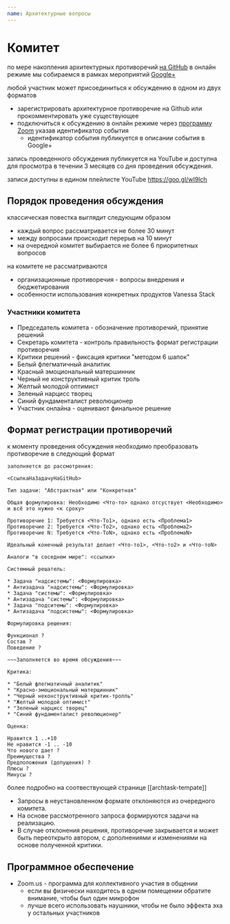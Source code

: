 ```yaml
---
name: Архитектурные вопросы
---
```


# Комитет

по мере накопления архитектурных противоречий [на GitHub](https://github.com/silverbulleters/vanessa-services/issues)
в онлайн режиме мы собираемся в рамках мероприятий [Google+](https://plus.google.com/communities/110827644478001377296/events)

любой участник может присоединиться к обсуждению в одном из двух форматов

* зарегистрировать архитектурное противоречие на Github или прокомментировать уже существующее
* подключиться к обсуждению в онлайн режиме через [программу Zoom](https://zoom.us/join) указав идентификатор события
  * идентификатор события публикуется в описании события в Google+

запись проведенного обсуждения публикуется на YouTube и доступна для просмотра в течении 3 месяцев со дня проведения обсуждения.

записи доступны в едином плейлисте YouTube https://goo.gl/wI9lch

## Порядок проведения обсуждения

классическая повестка выглядит следующим образом

* каждый вопрос рассматривается не более 30 минут
* между вопросами происходит перерыв на 10 минут
* на очередной комитет выбирается не более 6 приоритетных вопросов

на комитете не рассматриваются

* организационные противоречия - вопросы внедрения и бюджетирования
* особенности использования конкретных продуктов Vanessa Stack

### Участники комитета

* Председатель комитета - обозначение противоречий, принятие решений
* Секретарь комитета - контроль правильность формат регистрации противоречия
* Критики решений - фиксация критики "методом 6 шапок"
 * Белый флегматичный аналитик
 * Красный эмоциональный матершинник
 * Черный не конструктивный критик троль
 * Желтый молодой оптимист
 * Зеленый нарцисс творец
 * Синий фундаменталист революционер
* Участник онлайна - оценивают финальное решение

## Формат регистрации противоречий

к моменту проведения обсуждения необходимо преобразовать противоречие в следующий формат

```
заполняется до рассмотрения:

<СсылкаНаЗадачуНаGitHub>

Тип задачи: "Абстрактная" или "Конкретная"

Общая формулировка: Необходимо <Что-то> однако отсуствует <Необходимо> и всё это нужно <к сроку>  

Противоречие 1: Требуется <Что-То1>, однако есть <Проблема1>
Противоречие 2: Требуется <Что-То2>, однако есть <Проблема2>
Противоречие N: Требуется <Что-ТоN>, однако есть <ПроблемаN>

Идеальный конечный результат делает <Что-то1>, <Что-то2> и <Что-тоN>

Аналоги "в соседнем мире": <ссылки>

Системный решатель:

* Задача "надсистемы": <Формулировка>
* Антизадача "надсистемы": <Формулировка>
* Задача "системы": <Формулировка>
* Антизадача "системы": <Формулировка>
* Задача "подситемы": <Формулировка>
* Антизадача "подсистемы": <Формулировка>

Формулировка решения:

Функционал ?
Состав ?
Поведение ?

~~~Заполняется во время обсуждения~~~

Критика:

* "Белый флегматичный аналитик"
* "Красно-эмоциональный матерщинник"
* "Черный неконструктивный критик-тролль"
* "Желтый молодой оптимист"
* "Зеленый нарцисс творец"
* "Синий фундаменталист революционер"

Оценка:

Нравится 1 ..+10
Не нравится -1 .. -10
Что нового дает ?
Преимущества ?
Предположения (допущения) ?
Плюсы ?
Минусы ?

```

более подробно на соотвествующей странице [[archtask-tempate]]

* Запросы в неустановленном формате отклоняются из очередного комитета.
* На основе рассмотренного запроса формируются задачи на реализацию.
* В случае отклонения решения, противоречие закрывается и может быть переоткрыто автором, с дополнениями и изменениями на основе полученной критики.

## Программное обеспечение

* Zoom.us  - программа для коллективного участия в общении
  * если вы физически находитесь в одном помещении обратите внимание, чтобы был один микрофон
  * лучше всего использовать наушники, чтобы не было эффекта эха у остальных участников
